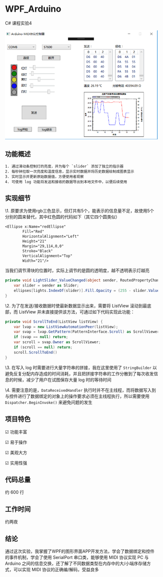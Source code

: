 # WPF_Arduino

C# 课程实验4

![](https://raw.githubusercontent.com/8qwe24657913/WPF_Arduino/master/Images/screenshot.png)

## 功能概述

 	1. 通过滑动条控制灯的亮度，并为每个 `slider` 添加了独立的指示器
 	2. 每秒钟拉取一次亮度和温度信息，显示实时数据并将历史数据绘制成图表显示
 	3. 实时显示并更新原始数据值，方便使用者观察
 	4. 可使用 log 功能将发送和接收的数据导出到本地文件中，以便后续使用

## 实现细节

\1. 原要求为使用rgb三色显示，但灯共有5个，能表示的信息量不足，故使用5个分别的圆来替代，其中红色圆的代码如下（其它四个圆类似）

```xaml
<Ellipse x:Name="redEllipse"
        Fill="Red"
        HorizontalAlignment="Left"
        Height="21"
        Margin="29,114,0,0"
        Stroke="Black"
        VerticalAlignment="Top"
        Width="21"/>
```

当我们调节滑块的位置时，实际上调节的是圆的透明度，越不透明表示灯越亮

```C#
private void LightSlider_ValueChanged(object sender, RoutedPropertyChangedEventArgs<double> e) {
    var slider = sender as Slider;
    ellipses[lights.IndexOf(slider)].Fill.Opacity = (255 - slider.Value) / 256;
}
```

\2. 为了在发送/接收数据时使最新数据显示出来，需要将 ListView 滚动到最底部，而 ListView 并未直接提供该方法，可通过如下代码实现此功能：

```C#
private void ScrollToEnd(ListView listView) {
    var lvap = new ListViewAutomationPeer(listView);
    var svap = lvap.GetPattern(PatternInterface.Scroll) as ScrollViewerAutomationPeer;
    if (svap == null) return;
    var scroll = svap.Owner as ScrollViewer;
    if (scroll == null) return;
    scroll.ScrollToEnd()
}
```

\3. 在写入 log 时需要进行大量字符串的拼接，我在这里使用了 `StringBuilder` 以避免反复分配内存造成的时间消耗，并且把拼接字符串的工作分散到了每次收发信息的时候，减少了用户在试图保存大量 log 时的等待时间

\4. 需要注意的是，`DataReceivedHandler` 执行时并不在主线程，而将数据写入到与控件进行了数据绑定的对象上的操作要求必须在主线程执行，所以需要使用 `Dispatcher.BeginInvoke()` 来避免问题的发生

## 项目特色

☑ 功能丰富

☑ 易于操作

☑ 美观大方

☑ 实用性强

## 代码总量

约 600 行

## 工作时间

约两夜

## 结论

​	通过这次实验，我掌握了WPF的图形界面APP开发方法，学会了数据绑定和控件的事件机制，学会了使用 SerialPort 串口类，能够使用 MIDI 协议实现 PC 与 Arduino 之间的信息交换，还了解了不同数据类型在内存中的大/小端序存储方式，可以实现 MIDI 协议的正确编/解码，受益良多